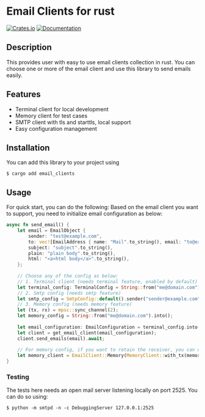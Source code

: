# Email Clients for rust

[![Crates.io](https://img.shields.io/crates/v/email_clients.svg)](https://crates.io/crates/email_clients)
[![Documentation](https://docs.rs/email_clients/badge.svg)](https://docs.rs/email_clients)

## Description

This provides user with easy to use email clients collection in rust. You can choose one or more of the email client and use this library to send emails easily.


## Features

- Terminal client for local development
- Memory client for test cases
- SMTP client with tls and starttls, local support
- Easy configuration management

## Installation
You can add this library to your project using
```shell
$ cargo add email_clients
```

## Usage

For quick start, you can do the following: 
Based on the email client you want to support, you need to initialize email configuration as below:
```rust
async fn send_email() {
    let email = EmailObject {
        sender: "test@example.com",
        to: vec![EmailAddress { name: "Mail".to_string(), email: "to@example.com".to_string() }],
        subject: "subject".to_string(),
        plain: "plain body".to_string(),
        html: "<a>html body</a>".to_string(),
    };
    
    // Choose any of the config as below:
    // 1. Terminal client (needs terminal feature, enabled by default)
    let terminal_config: TerminalConfig = String::from("me@domain.com").into(); // Terminal config
    // 2. Smtp config (needs smtp feature)
    let smtp_config = SmtpConfig::default().sender("sender@example.com").relay("localhost");
    // 3. Memory config (needs memory feature)
    let (tx, rx) = mpsc::sync_channel(2);
    let memory_config = String::from("me@domain.com").into();
    
    let email_configuration: EmailConfiguration = terminal_config.into(); // OR any of the other config
    let client = get_email_client(email_configuration);
    client.send_emails(email).await;
    
    // For memory config, if you want to retain the receiver, you can do so using:
    let memory_client = EmailClient::Memory(MemoryClient::with_tx(memory_config, tx));
}
```

### Testing
The tests here needs an open mail server listening locally on port 2525. You can do so using:
```shell
$ python -m smtpd -n -c DebuggingServer 127.0.0.1:2525
```
